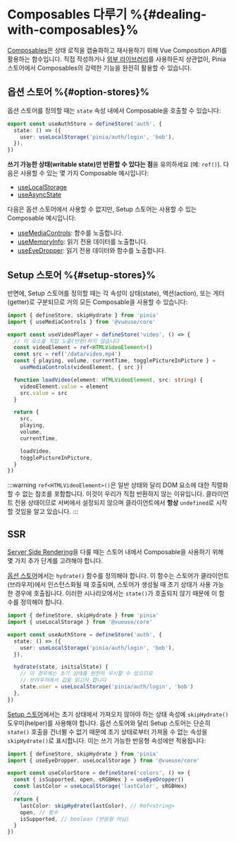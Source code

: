 # Composables 다루기 %{#dealing-with-composables}%

[Composables](https://vuejs.org/guide/reusability/composables.html#composables)은 상태 로직을 캡슐화하고 재사용하기 위해 Vue Composition API를 활용하는 함수입니다. 직접 작성하거나 [외부 라이브러리](https://vueuse.org/)를 사용하든지 상관없이, Pinia 스토어에서 Composables의 강력한 기능을 완전히 활용할 수 있습니다.

## 옵션 스토어 %{#option-stores}%

옵션 스토어를 정의할 때는 `state` 속성 내에서 Composable을 호출할 수 있습니다:

```ts
export const useAuthStore = defineStore('auth', {
  state: () => ({
    user: useLocalStorage('pinia/auth/login', 'bob'),
  }),
})
```

**쓰기 가능한 상태(writable state)만 반환할 수 있다는 점**을 유의하세요 (예: `ref()`). 다음은 사용할 수 있는 몇 가지 Composable 예시입니다:

- [useLocalStorage](https://vueuse.org/core/useLocalStorage/)
- [useAsyncState](https://vueuse.org/core/useAsyncState/)

다음은 옵션 스토어에서 사용할 수 없지만, Setup 스토어는 사용할 수 있는 Composable 예시입니다:

- [useMediaControls](https://vueuse.org/core/useMediaControls/): 함수를 노출합니다.
- [useMemoryInfo](https://vueuse.org/core/useMemory/): 읽기 전용 데이터를 노출합니다.
- [useEyeDropper](https://vueuse.org/core/useEyeDropper/): 읽기 전용 데이터와 함수를 노출합니다.

## Setup 스토어 %{#setup-stores}%

반면에, Setup 스토어를 정의할 때는 각 속성이 상태(state), 액션(action), 또는 게터(getter)로 구분되므로 거의 모든 Composable을 사용할 수 있습니다:

```ts
import { defineStore, skipHydrate } from 'pinia'
import { useMediaControls } from '@vueuse/core'

export const useVideoPlayer = defineStore('video', () => {
  // 이 요소를 직접 노출(반환)하지 않습니다
  const videoElement = ref<HTMLVideoElement>()
  const src = ref('/data/video.mp4')
  const { playing, volume, currentTime, togglePictureInPicture } =
    useMediaControls(videoElement, { src })

  function loadVideo(element: HTMLVideoElement, src: string) {
    videoElement.value = element
    src.value = src
  }

  return {
    src,
    playing,
    volume,
    currentTime,

    loadVideo,
    togglePictureInPicture,
  }
})
```

:::warning
`ref<HTMLVideoElement>()`은 일반 상태와 달리 DOM 요소에 대한 직렬화할 수 없는 참조를 포함합니다. 이것이 우리가 직접 반환하지 않는 이유입니다. 클라이언트 전용 상태이므로 서버에서 설정되지 않으며 클라이언트에서 **항상** `undefined`로 시작할 것임을 알고 있습니다.
:::

## SSR

[Server Side Rendering](../ssr/index.md)을 다룰 때는 스토어 내에서 Composable을 사용하기 위해 몇 가지 추가 단계를 고려해야 합니다.

[옵션 스토어](#option-stores)에서는 `hydrate()` 함수를 정의해야 합니다. 이 함수는 스토어가 클라이언트(브라우저)에서 인스턴스화될 때 호출되며, 스토어가 생성될 때 초기 상태가 사용 가능한 경우에 호출됩니다. 이러한 시나리오에서는 `state()`가 호출되지 않기 때문에 이 함수를 정의해야 합니다.

```ts
import { defineStore, skipHydrate } from 'pinia'
import { useLocalStorage } from '@vueuse/core'

export const useAuthStore = defineStore('auth', {
  state: () => ({
    user: useLocalStorage('pinia/auth/login', 'bob'),
  }),

  hydrate(state, initialState) {
    // 이 경우에는 초기 상태를 완전히 무시할 수 있으므로
    // 브라우저에서 값을 읽고자 합니다
    state.user = useLocalStorage('pinia/auth/login', 'bob')
  },
})
```

[Setup 스토어](#setup-stores)에서는 초기 상태에서 가져오지 않아야 하는 상태 속성에 `skipHydrate()` 도우미(helper)를 사용해야 합니다. 옵션 스토어와 달리 Setup 스토어는 단순히 `state()` 호출을 건너뛸 수 없기 때문에 초기 상태로부터 가져올 수 없는 속성을 `skipHydrate()`로 표시합니다. 이는 쓰기 가능한 반응형 속성에만 적용됩니다:

```ts
import { defineStore, skipHydrate } from 'pinia'
import { useEyeDropper, useLocalStorage } from '@vueuse/core'

export const useColorStore = defineStore('colors', () => {
  const { isSupported, open, sRGBHex } = useEyeDropper()
  const lastColor = useLocalStorage('lastColor', sRGBHex)
  // ...
  return {
    lastColor: skipHydrate(lastColor), // Ref<string>
    open, // 함수
    isSupported, // boolean (반응형 아님)
  }
})
```
